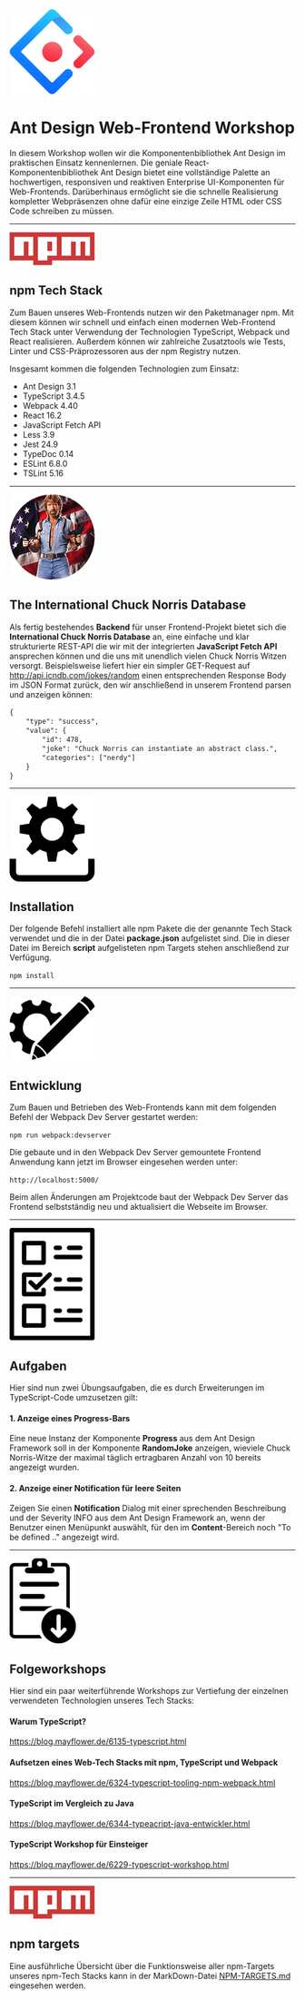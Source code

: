 
![Ant Design](https://github.com/christopherstock/AntDesignPrimer/raw/master/_ASSET/readme/150px/logo_ant_design.png)

# Ant Design Web-Frontend Workshop

In diesem Workshop wollen wir die Komponentenbibliothek Ant Design im praktischen Einsatz kennenlernen. Die geniale 
 React-Komponentenbibliothek Ant Design bietet eine vollständige Palette an hochwertigen, responsiven und
 reaktiven Enterprise UI-Komponenten für Web-Frontends. Darüberhinaus ermöglicht sie die schnelle Realisierung 
 kompletter Webpräsenzen ohne dafür eine einzige Zeile HTML oder CSS Code schreiben zu müssen.

<hr>

![npm](https://github.com/christopherstock/AntDesignPrimer/raw/master/_ASSET/readme/150px/logo_npm.png)

## npm Tech Stack

Zum Bauen unseres Web-Frontends nutzen wir den Paketmanager npm. Mit diesem können wir schnell und einfach
 einen modernen Web-Frontend Tech Stack unter Verwendung der Technologien TypeScript, Webpack und React realisieren.
 Außerdem können wir zahlreiche Zusatztools wie Tests, Linter und CSS-Präprozessoren aus der npm Registry nutzen.

Insgesamt kommen die folgenden Technologien zum Einsatz:

- Ant Design 3.1
- TypeScript 3.4.5
- Webpack 4.40
- React 16.2
- JavaScript Fetch API
- Less 3.9
- Jest 24.9
- TypeDoc 0.14
- ESLint 6.8.0
- TSLint 5.16

<hr>

![The International Chuck Norris Database](https://github.com/christopherstock/AntDesignPrimer/raw/master/_ASSET/readme/150px/icndb.png)

## The International Chuck Norris Database

Als fertig bestehendes **Backend** für unser Frontend-Projekt bietet sich die **International
 Chuck Norris Database** an, eine einfache und klar strukturierte REST-API die wir mit der integrierten
 **JavaScript Fetch API** ansprechen können und die uns mit unendlich vielen Chuck Norris Witzen versorgt.
 Beispielsweise liefert hier ein simpler GET-Request auf http://api.icndb.com/jokes/random einen entsprechenden
 Response Body im JSON Format zurück, den wir anschließend in unserem Frontend parsen und anzeigen können:

```
{
    "type": "success", 
    "value": { 
        "id": 478, 
        "joke": "Chuck Norris can instantiate an abstract class.", 
        "categories": ["nerdy"] 
    }
}
```

<hr>

![Installation](https://github.com/christopherstock/AntDesignPrimer/raw/master/_ASSET/readme/150px/install.png)

## Installation

Der folgende Befehl installiert alle npm Pakete die der genannte Tech Stack verwendet und die in der Datei
 **package.json** aufgelistet sind. Die in dieser Datei im Bereich **script** aufgelisteten npm Targets stehen
 anschließend zur Verfügung. 

`npm install`

<hr>

![Entwicklung](https://github.com/christopherstock/AntDesignPrimer/raw/master/_ASSET/readme/150px/develop.png)

## Entwicklung

Zum Bauen und Betrieben des Web-Frontends kann mit dem folgenden Befehl der Webpack Dev Server gestartet werden:

`npm run webpack:devserver`

Die gebaute und in den Webpack Dev Server gemountete Frontend Anwendung kann jetzt im Browser eingesehen werden unter:
 
`http://localhost:5000/`

Beim allen Änderungen am Projektcode baut der Webpack Dev Server das Frontend selbstständig neu und aktualisiert die
 Webseite im Browser.

<hr>

![Aufgaben](https://github.com/christopherstock/AntDesignPrimer/raw/master/_ASSET/readme/150px/exam.png)

## Aufgaben

Hier sind nun zwei Übungsaufgaben, die es durch Erweiterungen im TypeScript-Code umzusetzen gilt:

#### 1. Anzeige eines Progress-Bars 
Eine neue Instanz der Komponente **Progress**
 aus dem Ant Design Framework soll in der Komponente **RandomJoke** anzeigen, wieviele
 Chuck Norris-Witze der maximal täglich ertragbaren Anzahl von 10 bereits angezeigt wurden.

#### 2. Anzeige einer Notification für leere Seiten
Zeigen Sie einen **Notification** Dialog mit einer sprechenden Beschreibung und der Severity INFO aus dem Ant Design Framework
 an, wenn der Benutzer einen Menüpunkt auswählt, für den im **Content**-Bereich noch "To be defined .." angezeigt wird.

<hr>

![Hand Outs](https://github.com/christopherstock/AntDesignPrimer/raw/master/_ASSET/readme/150px/handout.png)

## Folgeworkshops

Hier sind ein paar weiterführende Workshops zur Vertiefung der einzelnen verwendeten Technologien unseres Tech Stacks:

#### Warum TypeScript?

https://blog.mayflower.de/6135-typescript.html

#### Aufsetzen eines Web-Tech Stacks mit npm, TypeScript und Webpack

https://blog.mayflower.de/6324-typescript-tooling-npm-webpack.html

#### TypeScript im Vergleich zu Java

https://blog.mayflower.de/6344-typeacript-java-entwickler.html

#### TypeScript Workshop für Einsteiger

https://blog.mayflower.de/6229-typescript-workshop.html

<hr>

![npm](https://github.com/christopherstock/AntDesignPrimer/raw/master/_ASSET/readme/150px/logo_npm.png)

## npm targets

Eine ausführliche Übersicht über die Funktionsweise aller npm-Targets unseres npm-Tech Stacks kann in der
 MarkDown-Datei [NPM-TARGETS.md](https://github.com/christopherstock/AntDesignPrimer/raw/master/NPM-TARGETS.md)
 eingesehen werden.
